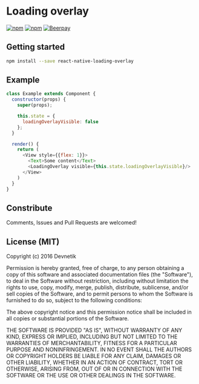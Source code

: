 # Loading overlay

[![npm](https://img.shields.io/npm/dm/react-native-loading-overlay.svg?maxAge=2592000)](https://www.npmjs.com/package/react-native-loading-overlay)
[![npm](https://img.shields.io/npm/v/react-native-loading-overlay.svg?maxAge=2592000)](https://www.npmjs.com/package/react-native-loading-overlay)
[![Beerpay](https://beerpay.io/Devnetik/react-native-loading-overlay/badge.svg?style=flat)](https://beerpay.io/Devnetik/react-native-loading-overlay)

## Getting started
```sh
npm install --save react-native-loading-overlay
```

## Example

```javascript
class Example extends Component {
  constructor(props) {
    super(props);

    this.state = {
      loadingOverlayVisible: false
    };
  }

  render() {
    return (
      <View style={{flex: 1}}>
        <Text>Some content</Text>
        <LoadingOverlay visible={this.state.loadingOverlayVisible}/>
      </View>
    )
  }
}
```

## Constribute

Comments, Issues and Pull Requests are welcomed!

## License (MIT)

Copyright (c) 2016 Devnetik

Permission is hereby granted, free of charge, to any person obtaining a copy of this software and associated documentation files (the "Software"), to deal in the Software without restriction, including without limitation the rights to use, copy, modify, merge, publish, distribute, sublicense, and/or sell copies of the Software, and to permit persons to whom the Software is furnished to do so, subject to the following conditions:

The above copyright notice and this permission notice shall be included in all copies or substantial portions of the Software.

THE SOFTWARE IS PROVIDED "AS IS", WITHOUT WARRANTY OF ANY KIND, EXPRESS OR IMPLIED, INCLUDING BUT NOT LIMITED TO THE WARRANTIES OF MERCHANTABILITY, FITNESS FOR A PARTICULAR PURPOSE AND NONINFRINGEMENT. IN NO EVENT SHALL THE AUTHORS OR COPYRIGHT HOLDERS BE LIABLE FOR ANY CLAIM, DAMAGES OR OTHER LIABILITY, WHETHER IN AN ACTION OF CONTRACT, TORT OR OTHERWISE, ARISING FROM, OUT OF OR IN CONNECTION WITH THE SOFTWARE OR THE USE OR OTHER DEALINGS IN THE SOFTWARE.